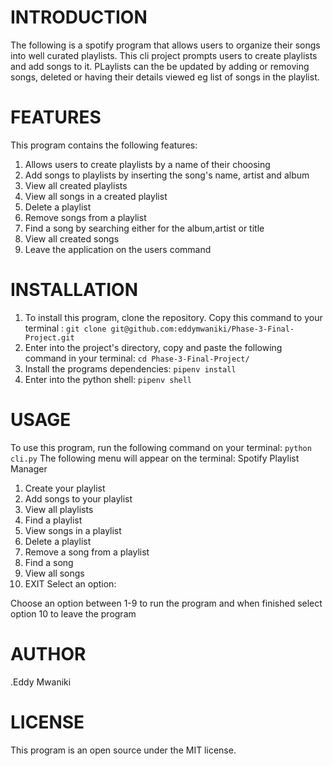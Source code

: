 # INTRODUCTION
The following is a spotify program that allows users to organize their songs into well curated playlists. This cli project prompts users to create playlists and add songs to it. PLaylists can the be updated by adding or removing songs, deleted or having their details viewed eg list of songs in the playlist.

# FEATURES
This program contains the following features:
 1. Allows users to create playlists by a name of their choosing
 2. Add songs to playlists by inserting the song's name, artist and album
 3. View all created playlists
 4. View all songs in a created playlist
 5. Delete a playlist
 6. Remove songs from a playlist
 7. Find a song by searching either for the album,artist or title
 9. View all created songs
 10. Leave the application on the users command

# INSTALLATION
 1. To install this program, clone the repository. Copy this command to your terminal : 
  ```git clone git@github.com:eddymwaniki/Phase-3-Final-Project.git```
 2. Enter into the project's directory, copy and paste the following command in your terminal:
  ```cd Phase-3-Final-Project/```
 3. Install the programs dependencies:
   ```pipenv install ```
 4. Enter into the python shell:
  ```pipenv shell```

# USAGE
 To use this program, run the following command on your terminal:
  ```python cli.py```
 The following menu will appear on the terminal:
   Spotify Playlist Manager
 1. Create your playlist
 2. Add songs to your playlist
 3. View all playlists
 4. Find a playlist
 5. View songs in a playlist
 6. Delete a playlist
 7. Remove a song from a playlist
 8. Find a song
 9. View all songs
 10. EXIT
 Select an option:  

 Choose an option between 1-9 to run the program and when finished select option 10 to leave the program

# AUTHOR
.Eddy Mwaniki

# LICENSE
This program is an open source under the MIT license.







